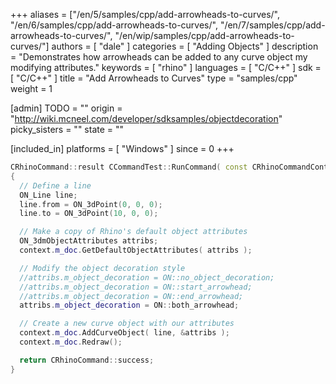 +++
aliases = ["/en/5/samples/cpp/add-arrowheads-to-curves/", "/en/6/samples/cpp/add-arrowheads-to-curves/", "/en/7/samples/cpp/add-arrowheads-to-curves/", "/en/wip/samples/cpp/add-arrowheads-to-curves/"]
authors = [ "dale" ]
categories = [ "Adding Objects" ]
description = "Demonstrates how arrowheads can be added to any curve object my modifying attributes."
keywords = [ "rhino" ]
languages = [ "C/C++" ]
sdk = [ "C/C++" ]
title = "Add Arrowheads to Curves"
type = "samples/cpp"
weight = 1

[admin]
TODO = ""
origin = "http://wiki.mcneel.com/developer/sdksamples/objectdecoration"
picky_sisters = ""
state = ""

[included_in]
platforms = [ "Windows" ]
since = 0
+++

```cpp
CRhinoCommand::result CCommandTest::RunCommand( const CRhinoCommandContext& context )
{
  // Define a line
  ON_Line line;
  line.from = ON_3dPoint(0, 0, 0);
  line.to = ON_3dPoint(10, 0, 0);

  // Make a copy of Rhino's default object attributes
  ON_3dmObjectAttributes attribs;
  context.m_doc.GetDefaultObjectAttributes( attribs );

  // Modify the object decoration style
  //attribs.m_object_decoration = ON::no_object_decoration;
  //attribs.m_object_decoration = ON::start_arrowhead;
  //attribs.m_object_decoration = ON::end_arrowhead;
  attribs.m_object_decoration = ON::both_arrowhead;

  // Create a new curve object with our attributes
  context.m_doc.AddCurveObject( line, &attribs );
  context.m_doc.Redraw();

  return CRhinoCommand::success;
}
```
